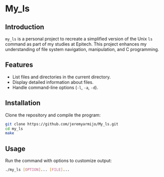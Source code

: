 # My_ls

## Introduction

`my_ls` is a personal project to recreate a simplified version of the Unix `ls` command as part of my studies at Epitech. This project enhances my understanding of file system navigation, manipulation, and C programming.

## Features

- List files and directories in the current directory.
- Display detailed information about files.
- Handle command-line options (`-l`, `-a`, `-d`).

## Installation

Clone the repository and compile the program:

```bash
git clone https://github.com/jeremyarmijo/My_ls.git
cd my_ls
make
```

## Usage

Run the command with options to customize output:

```bash
./my_ls [OPTION]... [FILE]...
```
